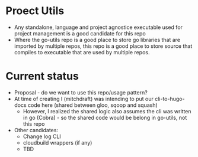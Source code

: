 # Proect Utils
- Any standalone, language and project agnostice executable used for project management is a good candidate for this repo
- Where the go-utils repo is a good place to store go libraries that are imported by multiple repos, this repo is a good place to store source that compiles to executable that are used by multiple repos.

# Current status
- Proposal - do we want to use this repo/usage pattern?
- At time of creating I (mitchdraft) was intending to put our cli-to-hugo-docs code here (shared between gloo, sqoop and squash)
  - However, I realized the shared logic also assumes the cli was written in go (Cobra) - so the shared code would be belong in go-utils, not this repo
- Other candidates:
  - Change log CLI
  - cloudbuild wrappers (if any)
  - TBD
